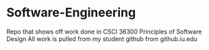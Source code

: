 # Software-Engineering
Repo that shows off work done in CSCI 36300 Principles of Software Design
All work is pulled from my student github from github.iu.edu
